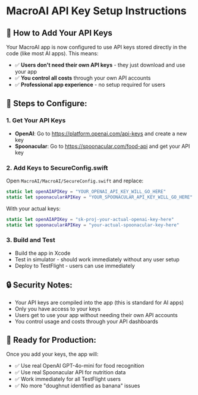 # MacroAI API Key Setup Instructions

## 🔑 How to Add Your API Keys

Your MacroAI app is now configured to use API keys stored directly in the code (like most AI apps). This means:

- ✅ **Users don't need their own API keys** - they just download and use your app
- ✅ **You control all costs** through your own API accounts  
- ✅ **Professional app experience** - no setup required for users

## 📝 Steps to Configure:

### 1. Get Your API Keys
- **OpenAI**: Go to https://platform.openai.com/api-keys and create a new key
- **Spoonacular**: Go to https://spoonacular.com/food-api and get your API key

### 2. Add Keys to SecureConfig.swift
Open `MacroAI/MacroAI/SecureConfig.swift` and replace:

```swift
static let openAIAPIKey = "YOUR_OPENAI_API_KEY_WILL_GO_HERE"
static let spoonacularAPIKey = "YOUR_SPOONACULAR_API_KEY_WILL_GO_HERE"
```

With your actual keys:

```swift
static let openAIAPIKey = "sk-proj-your-actual-openai-key-here"
static let spoonacularAPIKey = "your-actual-spoonacular-key-here"
```

### 3. Build and Test
- Build the app in Xcode
- Test in simulator - should work immediately without any user setup
- Deploy to TestFlight - users can use immediately

## 🔒 Security Notes:

- Your API keys are compiled into the app (this is standard for AI apps)
- Only you have access to your keys
- Users get to use your app without needing their own API accounts
- You control usage and costs through your API dashboards

## 🚀 Ready for Production:

Once you add your keys, the app will:
- ✅ Use real OpenAI GPT-4o-mini for food recognition
- ✅ Use real Spoonacular API for nutrition data  
- ✅ Work immediately for all TestFlight users
- ✅ No more "doughnut identified as banana" issues